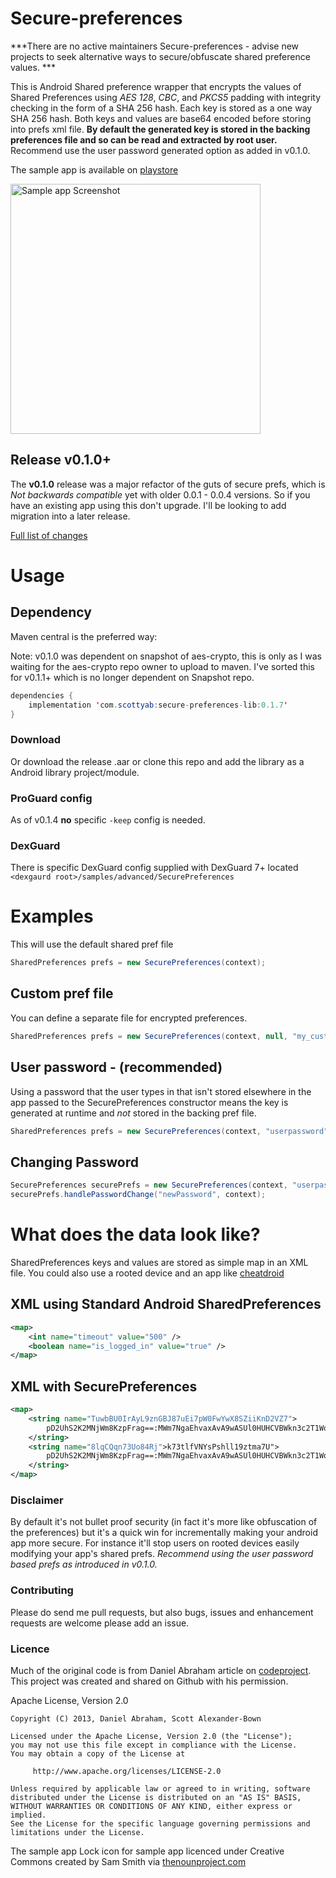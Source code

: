 Secure-preferences
==================

***There are no active maintainers Secure-preferences - advise new projects to seek alternative ways to secure/obfuscate shared preference values. ***


This is Android Shared preference wrapper that encrypts the values of Shared Preferences using *AES 128*, *CBC*, and *PKCS5* padding with integrity checking in the form of a SHA 256 hash. Each key is stored as a one way SHA 256 hash. Both keys and values are base64 encoded before storing into prefs xml file. **By default the generated key is stored in the backing preferences file and so can be read and extracted by root user.** Recommend use the user password generated option as added in v0.1.0.

The sample app is available on [playstore](https://play.google.com/store/apps/details?id=com.securepreferences.sample)

<img src="https://raw.github.com/scottyab/secure-preferences/master/docs/images/ss_frame_secure_pref.png" height="400" alt="Sample app Screenshot" />
 

## Release v0.1.0+
The **v0.1.0** release was a major refactor of the guts of secure prefs, which is *Not backwards compatible* yet with older 0.0.1 - 0.0.4 versions. So if you have an existing app using this don't upgrade. I'll be looking to add migration into a later release.

[Full list of changes](changes.md)

# Usage

## Dependency

Maven central is the preferred way:

Note: v0.1.0 was dependent on snapshot of aes-crypto, this is only as I was waiting for the aes-crypto repo owner to upload to maven. I've sorted this for v0.1.1+ which is no longer dependent on Snapshot repo.

```java
dependencies {
    implementation 'com.scottyab:secure-preferences-lib:0.1.7'
}
```

### Download
Or download the release .aar or clone this repo and add the library as a Android library project/module.

### ProGuard config

As of v0.1.4 **no** specific `-keep` config is needed.

### DexGuard

There is specific DexGuard config supplied with DexGuard 7+ located `<dexgaurd root>/samples/advanced/SecurePreferences`


# Examples
This will use the default shared pref file

```java
SharedPreferences prefs = new SecurePreferences(context);     
```

## Custom pref file
You can define a separate file for encrypted preferences. 

```java
SharedPreferences prefs = new SecurePreferences(context, null, "my_custom_prefs.xml");
```


## User password - (recommended)
Using a password that the user types in that isn't stored elsewhere in the app passed to the SecurePreferences constructor means the key is generated at runtime and *not* stored in the backing pref file.

```java
SharedPreferences prefs = new SecurePreferences(context, "userpassword", "my_user_prefs.xml");
```

## Changing Password

```java
SecurePreferences securePrefs = new SecurePreferences(context, "userpassword", "my_user_prefs.xml");
securePrefs.handlePasswordChange("newPassword", context);
```


# What does the data look like?

SharedPreferences keys and values are stored as simple map in an XML file.  You could also use a rooted device and an app like [cheatdroid](https://play.google.com/store/apps/details?id=com.felixheller.sharedprefseditor&hl=en_GB)

## XML using Standard Android SharedPreferences


```xml
<map>
    <int name="timeout" value="500" />
    <boolean name="is_logged_in" value="true" />
</map>
```

## XML with SecurePreferences


```xml
<map>
    <string name="TuwbBU0IrAyL9znGBJ87uEi7pW0FwYwX8SZiiKnD2VZ7">
        pD2UhS2K2MNjWm8KzpFrag==:MWm7NgaEhvaxAvA9wASUl0HUHCVBWkn3c2T1WoSAE/g=rroijgeWEGRDFSS/hg
    </string>
    <string name="8lqCQqn73Uo84Rj">k73tlfVNYsPshll19ztma7U">
        pD2UhS2K2MNjWm8KzpFrag==:MWm7NgaEhvaxAvA9wASUl0HUHCVBWkn3c2T1WoSAE/g=:jWm8KzUl0HUHCVBWkn3c2T1WoSAE/g=
    </string>
</map>
```


### Disclaimer
By default it's not bullet proof security (in fact it's more like obfuscation of the preferences) but it's a quick win for incrementally making your android app more secure. For instance it'll stop users on rooted devices easily modifying your app's shared prefs.
*Recommend using the user password based prefs as introduced in v0.1.0.*


### Contributing 
Please do send me pull requests, but also bugs, issues and enhancement requests are welcome please add an issue.


### Licence 

Much of the original code is from Daniel Abraham article on [codeproject](http://www.codeproject.com/Articles/549119/Encryption-Wrapper-for-Android-SharedPreferences). This project was created and shared on Github with his permission. 

Apache License, Version 2.0



    Copyright (C) 2013, Daniel Abraham, Scott Alexander-Bown

    Licensed under the Apache License, Version 2.0 (the "License");
    you may not use this file except in compliance with the License.
    You may obtain a copy of the License at

         http://www.apache.org/licenses/LICENSE-2.0

    Unless required by applicable law or agreed to in writing, software
    distributed under the License is distributed on an "AS IS" BASIS,
    WITHOUT WARRANTIES OR CONDITIONS OF ANY KIND, either express or implied.
    See the License for the specific language governing permissions and
    limitations under the License.


The sample app Lock icon for sample app licenced under Creative Commons created by Sam Smith via [thenounproject.com](http://thenounproject.com/term/lock/5704/)
